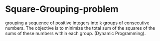 # Square-Grouping-problem
grouping a sequence of positive integers into k groups of consecutive numbers. The objective is to minimize the total sum of the squares of the sums of these numbers within each group. (Dynamic Programming).
